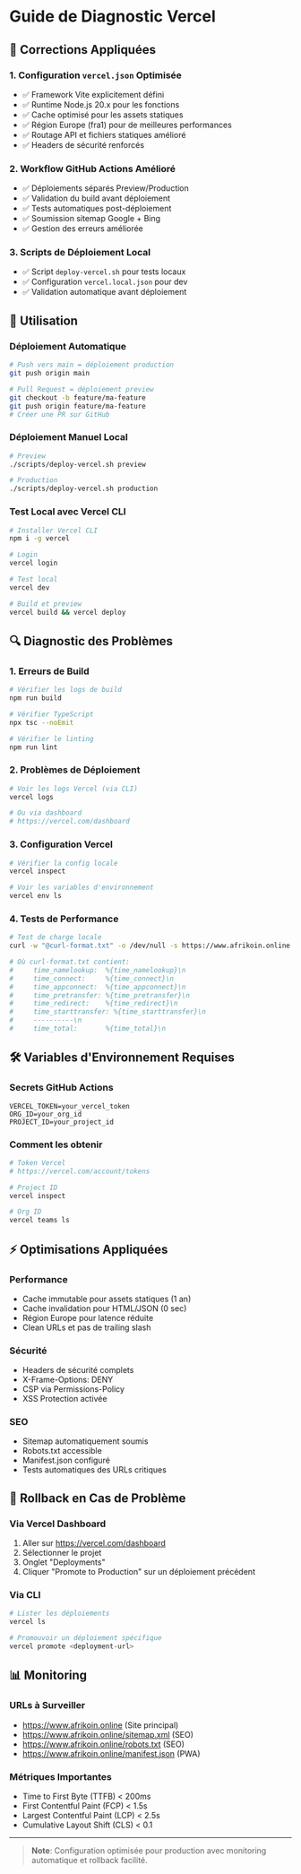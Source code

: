 # Guide de Diagnostic Vercel

## 🔧 Corrections Appliquées

### 1. Configuration `vercel.json` Optimisée
- ✅ Framework Vite explicitement défini
- ✅ Runtime Node.js 20.x pour les fonctions
- ✅ Cache optimisé pour les assets statiques  
- ✅ Région Europe (fra1) pour de meilleures performances
- ✅ Routage API et fichiers statiques amélioré
- ✅ Headers de sécurité renforcés

### 2. Workflow GitHub Actions Amélioré
- ✅ Déploiements séparés Preview/Production
- ✅ Validation du build avant déploiement
- ✅ Tests automatiques post-déploiement
- ✅ Soumission sitemap Google + Bing
- ✅ Gestion des erreurs améliorée

### 3. Scripts de Déploiement Local
- ✅ Script `deploy-vercel.sh` pour tests locaux
- ✅ Configuration `vercel.local.json` pour dev
- ✅ Validation automatique avant déploiement

## 🚀 Utilisation

### Déploiement Automatique
```bash
# Push vers main = déploiement production
git push origin main

# Pull Request = déploiement preview  
git checkout -b feature/ma-feature
git push origin feature/ma-feature
# Créer une PR sur GitHub
```

### Déploiement Manuel Local
```bash
# Preview
./scripts/deploy-vercel.sh preview

# Production
./scripts/deploy-vercel.sh production
```

### Test Local avec Vercel CLI
```bash
# Installer Vercel CLI
npm i -g vercel

# Login
vercel login

# Test local
vercel dev

# Build et preview
vercel build && vercel deploy
```

## 🔍 Diagnostic des Problèmes

### 1. Erreurs de Build
```bash
# Vérifier les logs de build
npm run build

# Vérifier TypeScript
npx tsc --noEmit

# Vérifier le linting
npm run lint
```

### 2. Problèmes de Déploiement
```bash
# Voir les logs Vercel (via CLI)
vercel logs

# Ou via dashboard
# https://vercel.com/dashboard
```

### 3. Configuration Vercel
```bash
# Vérifier la config locale
vercel inspect

# Voir les variables d'environnement
vercel env ls
```

### 4. Tests de Performance
```bash
# Test de charge locale
curl -w "@curl-format.txt" -o /dev/null -s https://www.afrikoin.online

# Où curl-format.txt contient:
#     time_namelookup:  %{time_namelookup}\n
#     time_connect:     %{time_connect}\n
#     time_appconnect:  %{time_appconnect}\n
#     time_pretransfer: %{time_pretransfer}\n
#     time_redirect:    %{time_redirect}\n
#     time_starttransfer: %{time_starttransfer}\n
#     ----------\n
#     time_total:       %{time_total}\n
```

## 🛠️ Variables d'Environnement Requises

### Secrets GitHub Actions
```
VERCEL_TOKEN=your_vercel_token
ORG_ID=your_org_id  
PROJECT_ID=your_project_id
```

### Comment les obtenir
```bash
# Token Vercel
# https://vercel.com/account/tokens

# Project ID
vercel inspect

# Org ID  
vercel teams ls
```

## ⚡ Optimisations Appliquées

### Performance
- Cache immutable pour assets statiques (1 an)
- Cache invalidation pour HTML/JSON (0 sec)
- Région Europe pour latence réduite
- Clean URLs et pas de trailing slash

### Sécurité
- Headers de sécurité complets
- X-Frame-Options: DENY
- CSP via Permissions-Policy
- XSS Protection activée

### SEO
- Sitemap automatiquement soumis
- Robots.txt accessible
- Manifest.json configuré
- Tests automatiques des URLs critiques

## 🔄 Rollback en Cas de Problème

### Via Vercel Dashboard
1. Aller sur https://vercel.com/dashboard
2. Sélectionner le projet
3. Onglet "Deployments"
4. Cliquer "Promote to Production" sur un déploiement précédent

### Via CLI
```bash
# Lister les déploiements
vercel ls

# Promouvoir un déploiement spécifique
vercel promote <deployment-url>
```

## 📊 Monitoring

### URLs à Surveiller
- https://www.afrikoin.online (Site principal)
- https://www.afrikoin.online/sitemap.xml (SEO)
- https://www.afrikoin.online/robots.txt (SEO)
- https://www.afrikoin.online/manifest.json (PWA)

### Métriques Importantes
- Time to First Byte (TTFB) < 200ms
- First Contentful Paint (FCP) < 1.5s
- Largest Contentful Paint (LCP) < 2.5s
- Cumulative Layout Shift (CLS) < 0.1

---

> **Note**: Configuration optimisée pour production avec monitoring automatique et rollback facilité.